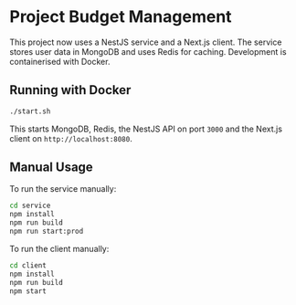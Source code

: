 # Project Budget Management

This project now uses a NestJS service and a Next.js client. The service stores
user data in MongoDB and uses Redis for caching. Development is containerised
with Docker.

## Running with Docker

```sh
./start.sh
```

This starts MongoDB, Redis, the NestJS API on port `3000` and the Next.js client
on `http://localhost:8080`.

## Manual Usage

To run the service manually:

```sh
cd service
npm install
npm run build
npm run start:prod
```

To run the client manually:

```sh
cd client
npm install
npm run build
npm start
```
